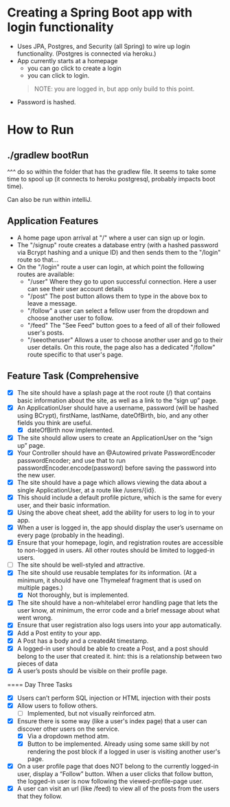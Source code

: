 # Creating a Spring Boot app with login functionality

- Uses JPA, Postgres, and Security (all Spring) to wire up login functionality. (Postgres is connected via heroku.)
- App currently starts at a homepage
    - you can go click to create a login
    - you can click to login.
    > NOTE: you are logged in, but app only build to this point.
- Password is hashed.

# How to Run
## ./gradlew bootRun
^^^ do so within the folder that has the gradlew file. It seems to take some time to spool up (it connects to heroku postgresql, probably impacts boot time).

Can also be run within intelliJ.

## Application Features

- A home page upon arrival at "/" where a user can sign up or login.
- The "/signup" route creates a database entry (with a hashed password via Bcrypt hashing and a unique ID) and then sends them to the "/login" route so that...
- On the "/login" route a user can login, at which point the following routes are available:
    - "/user" Where they go to upon successful connection. Here a user can see their user account details
    - "/post" The post button allows them to type in the above box to leave a message.
    - "/follow" a user can select a fellow user from the dropdown and choose another user to follow.
    - "/feed" The "See Feed" button goes to a feed of all of their followed user's posts.
    - "/seeotheruser" Allows a user to choose another user and go to their user details. On this route, the page also has a dedicated "/follow" route specific to that user's page. 

## Feature Task (Comprehensive

- [x] The site should have a splash page at the root route (/) that contains basic information about the site, as well as a link to the “sign up” page.
- [x] An ApplicationUser should have a username, password (will be hashed using BCrypt), firstName, lastName, dateOfBirth, bio, and any other fields you think are useful.
    - [x] dateOfBirth now implemented.
- [x] The site should allow users to create an ApplicationUser on the “sign up” page.
- [x] Your Controller should have an @Autowired private PasswordEncoder passwordEncoder; and use that to run passwordEncoder.encode(password) before saving the password into the new user.
- [x] The site should have a page which allows viewing the data about a single ApplicationUser, at a route like /users/{id}.
- [x] This should include a default profile picture, which is the same for every user, and their basic information.
- [x] Using the above cheat sheet, add the ability for users to log in to your app.
- [x] When a user is logged in, the app should display the user’s username on every page (probably in the heading).
- [x] Ensure that your homepage, login, and registration routes are accessible to non-logged in users. All other routes should be limited to logged-in users.
- [ ] The site should be well-styled and attractive.
- [x] The site should use reusable templates for its information. (At a minimum, it should have one Thymeleaf fragment that is used on multiple pages.)
   - [x] Not thoroughly, but is implemented.
- [x] The site should have a non-whitelabel error handling page that lets the user know, at minimum, the error code and a brief message about what went wrong.
- [x] Ensure that user registration also logs users into your app automatically.
- [x] Add a Post entity to your app.
- [x] A Post has a body and a createdAt timestamp.
- [x] A logged-in user should be able to create a Post, and a post should belong to the user that created it.
hint: this is a relationship between two pieces of data
- [x] A user’s posts should be visible on their profile page.

==== Day Three Tasks

- [x] Users can’t perform SQL injection or HTML injection with their posts
- [x] Allow users to follow others.
    - [ ] Implemented, but not visually reinforced atm.
- [x] Ensure there is some way (like a user's index page) that a user can discover other users on the service.
    - [x] Via a dropdown method atm.
    - [x] Button to be implemented. Already using some same skill by not rendering the post block if a logged in user is visiting another user's page.    
- [x] On a user profile page that does NOT belong to the currently logged-in user, display a “Follow” button. When a user clicks that follow button, the logged-in user is now following the viewed-profile-page user.
- [x] A user can visit an url (like /feed) to view all of the posts from the users that they follow.